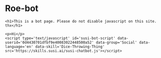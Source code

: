 # Roe-bot
<!DOCTYPE html>
<html lang="en">
<head>
    <meta charset="UTF-8">
    <meta name="viewport" content="width=device-width, initial-scale=1.0">
    <meta http-equiv="X-UA-Compatible" content="ie=edge">
    <title>Roe-bot</title>
</head>
<body>
    
    <h1>This is a bot page. Please do not disable javascript on this site. thx</h1>
    
    <p>Hi</p>
    <script type='text/javascript' id='susi-bot-script' data-userid='0d4430701dfbf9e40083022448500a52' data-group='Social' data-language='en' data-skill='Dice-Throwing-Thing' src='https://skills.susi.ai/susi-chatbot.js'></script>
</body>
</html>

